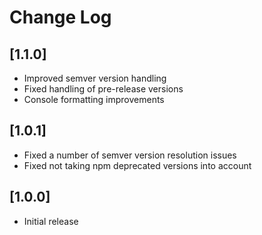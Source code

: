 # Change Log

## [1.1.0]

- Improved semver version handling
- Fixed handling of pre-release versions
- Console formatting improvements

## [1.0.1]

- Fixed a number of semver version resolution issues
- Fixed not taking npm deprecated versions into account

## [1.0.0]

- Initial release

